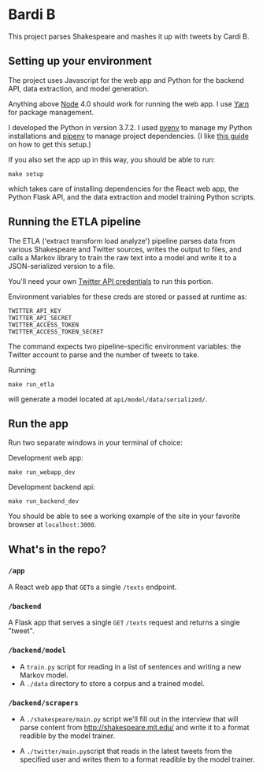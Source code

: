 # Bardi B

This project parses Shakespeare and mashes it up with tweets by Cardi B.

## Setting up your environment

The project uses Javascript for the web app and Python for the backend API, data extraction, and model generation.

Anything above [Node](https://nodejs.org/en/download/) 4.0 should work for running the web app. I use [Yarn](https://yarnpkg.com/lang/en/docs/install/#mac-stable) for package management.

I developed the Python in version 3.7.2. I used [pyenv](https://github.com/pyenv/pyenv) to manage my Python installations and [pipenv](https://docs.pipenv.org/en/latest/install/) to manage project dependencies. (I like [this guide](https://hackernoon.com/reaching-python-development-nirvana-bb5692adf30c) on how to get this setup.)


If you also set the app up in this way, you should be able to run:

```
make setup
```

which takes care of installing dependencies for the React web app, the Python Flask API, and the data extraction and model training Python scripts.

## Running the ETLA pipeline

The ETLA ('extract transform load analyze') pipeline parses data from various Shakespeare and Twitter sources, writes the output to files, and calls a Markov library to train the raw text into a model and write it to a JSON-serialized version to a file.

You'll need your own [Twitter API credentials](https://developer.twitter.com/en/apply-for-access.html) to run this portion.

Environment variables for these creds are stored or passed at runtime as: 

```
TWITTER_API_KEY
TWITTER_API_SECRET
TWITTER_ACCESS_TOKEN
TWITTER_ACCESS_TOKEN_SECRET
```


The command expects two pipeline-specific environment variables: the Twitter account to parse and the number of tweets to take.

Running:

```
make run_etla
```

will generate a model located at `api/model/data/serialized/`.

## Run the app

Run two separate windows in your terminal of choice:

Development web app:
```
make run_webapp_dev
```

Development backend api:

```
make run_backend_dev
```

You should be able to see a working example of the site in your favorite browser at `localhost:3000`.

## What's in the repo?

### `/app`
A React web app that `GET`s a single `/texts` endpoint.

### `/backend`
A Flask app that serves a single `GET` `/texts` request and returns a single "tweet".

### `/backend/model`
* A `train.py` script for reading in a list of sentences and writing a new Markov model.
* A `./data` directory to store a corpus and a trained model.


### `/backend/scrapers`

* A `./shakespeare/main.py` script we'll fill out in the interview that will parse content from http://shakespeare.mit.edu/ and write it to a format readible by the model trainer.

* A `./twitter/main.py`script that reads in the latest tweets from the specified user and writes them to a format readible by the model trainer.
